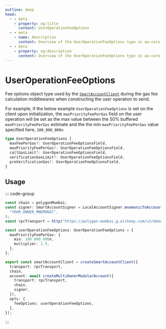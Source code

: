 ```yaml
---
outline: deep
head:
  - - meta
    - property: og:title
      content: UserOperationFeeOptions
  - - meta
    - name: description
      content: Overview of the UserOperationFeeOptions type in aa-core types
  - - meta
    - property: og:description
      content: Overview of the UserOperationFeeOptions type in aa-core types
---
```


# UserOperationFeeOptions

Fee options object type used by the [`SmartAccountClient`](/packages/aa-core/smart-account-client/index.md) during the gas fee calculation middlewares when constructing the user operation to send.

For example, if the below example `UserOperationFeeOptions` is set on the client upon initialization, the `maxPriorityFeePerGas` field on the user operation will be set as the max value between the 50% buffered `maxPriorityFeePerGas` estimate and the the min `maxPriorityFeePerGas` value specified here, `100_000_000n`.

```ts
type UserOperationFeeOptions {
  maxFeePerGas?: UserOperationFeeOptionsField,
  maxPriorityFeePerGas?: UserOperationFeeOptionsField,
  callGasLimit?: UserOperationFeeOptionsField,
  verificationGasLimit?: UserOperationFeeOptionsField,
  preVerificationGas?: UserOperationFeeOptionsField,
}
```

## Usage

::: code-group

```ts [example.ts]
const chain = polygonMumbai;
const signer: SmartAccountSigner = LocalAccountSigner.mnemonicToAccountSigner(
  "YOUR_OWNER_MNEMONIC",
);
const rpcTransport = http("https://polygon-mumbai.g.alchemy.com/v2/demo");

const userOperationFeeOptions: UserOperationFeeOptions = {
  maxPriorityFeePerGas: {
    min: 100_000_000n,
    multiplier: 1.5,
  },
};

export const smartAccountClient = createSmartAccountClient({
  transport: rpcTransport,
  chain,
  account: await createMultiOwnerModularAccount({
    transport: rpcTransport,
    chain,
    signer,
  }),
  opts: {
    feeOptions: userOperationFeeOptions,
  },
});
```

:::

